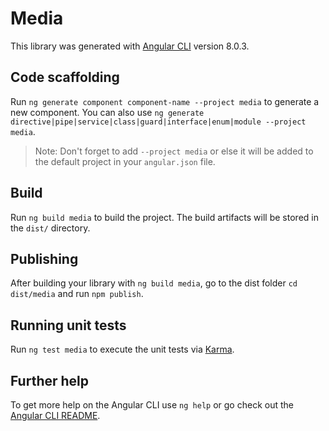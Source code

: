 # Media

This library was generated with [Angular CLI](https://github.com/angular/angular-cli) version 8.0.3.

## Code scaffolding

Run `ng generate component component-name --project media` to generate a new component. You can also use `ng generate directive|pipe|service|class|guard|interface|enum|module --project media`.
> Note: Don't forget to add `--project media` or else it will be added to the default project in your `angular.json` file. 

## Build

Run `ng build media` to build the project. The build artifacts will be stored in the `dist/` directory.

## Publishing

After building your library with `ng build media`, go to the dist folder `cd dist/media` and run `npm publish`.

## Running unit tests

Run `ng test media` to execute the unit tests via [Karma](https://karma-runner.github.io).

## Further help

To get more help on the Angular CLI use `ng help` or go check out the [Angular CLI README](https://github.com/angular/angular-cli/blob/master/README.md).
